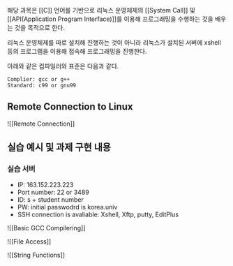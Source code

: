 해당 과목은 [[C]] 언어를 기반으로 리눅스 운영체제의 [[System Call]] 및 [[API(Application Program Interface)]]를 이용해 프로그래밍을 수행하는 것을 배우는 것을 목적으로 한다.

리눅스 운영체제를 따로 설치해 진행하는 것이 아니라 리눅스가 설치된 서버에 xshell 등의 프로그램을 이용해 접속해 프로그래밍을 진행한다. 

아래와 같은 컴파일러와 표준은 다음과 같다. 

	Complier: gcc or g++
	Standard: c99 or gnu99

## Remote Connection to Linux

![[Remote Connection]]

## 실습 예시 및 과제 구현 내용

### 실습 서버 
+ IP: 163.152.223.223
+ Port number: 22 or 3489
+ ID: s + student number
+ PW: initial passwodrd is korea.univ
+ SSH connection is avaliable: Xshell, Xftp, putty, EditPlus

![[Basic GCC Compilering]]

![[File Access]]

![[String Functions]]